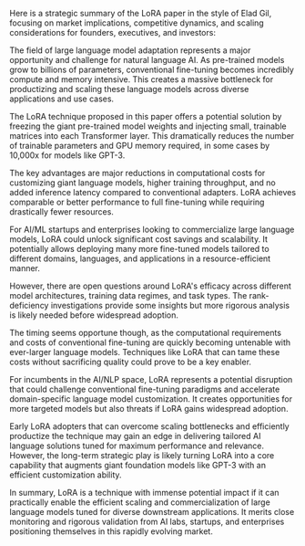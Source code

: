 Here is a strategic summary of the LoRA paper in the style of Elad Gil, focusing on market implications, competitive dynamics, and scaling considerations for founders, executives, and investors:

The field of large language model adaptation represents a major opportunity and challenge for natural language AI. As pre-trained models grow to billions of parameters, conventional fine-tuning becomes incredibly compute and memory intensive. This creates a massive bottleneck for productizing and scaling these language models across diverse applications and use cases.

The LoRA technique proposed in this paper offers a potential solution by freezing the giant pre-trained model weights and injecting small, trainable matrices into each Transformer layer. This dramatically reduces the number of trainable parameters and GPU memory required, in some cases by 10,000x for models like GPT-3. 

The key advantages are major reductions in computational costs for customizing giant language models, higher training throughput, and no added inference latency compared to conventional adapters. LoRA achieves comparable or better performance to full fine-tuning while requiring drastically fewer resources.

For AI/ML startups and enterprises looking to commercialize large language models, LoRA could unlock significant cost savings and scalability. It potentially allows deploying many more fine-tuned models tailored to different domains, languages, and applications in a resource-efficient manner.

However, there are open questions around LoRA's efficacy across different model architectures, training data regimes, and task types. The rank-deficiency investigations provide some insights but more rigorous analysis is likely needed before widespread adoption.

The timing seems opportune though, as the computational requirements and costs of conventional fine-tuning are quickly becoming untenable with ever-larger language models. Techniques like LoRA that can tame these costs without sacrificing quality could prove to be a key enabler.

For incumbents in the AI/NLP space, LoRA represents a potential disruption that could challenge conventional fine-tuning paradigms and accelerate domain-specific language model customization. It creates opportunities for more targeted models but also threats if LoRA gains widespread adoption.

Early LoRA adopters that can overcome scaling bottlenecks and efficiently productize the technique may gain an edge in delivering tailored AI language solutions tuned for maximum performance and relevance. However, the long-term strategic play is likely turning LoRA into a core capability that augments giant foundation models like GPT-3 with an efficient customization ability.

In summary, LoRA is a technique with immense potential impact if it can practically enable the efficient scaling and commercialization of large language models tuned for diverse downstream applications. It merits close monitoring and rigorous validation from AI labs, startups, and enterprises positioning themselves in this rapidly evolving market.